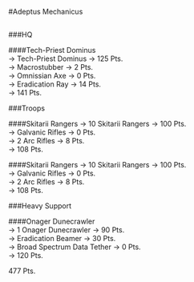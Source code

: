 #Adeptus Mechanicus

##

###HQ

####Tech-Priest Dominus   
-> Tech-Priest Dominus -> 125 Pts.  
-> Macrostubber -> 2 Pts.  
-> Omnissian Axe -> 0 Pts.  
-> Eradication Ray -> 14 Pts.  
-> 141 Pts.  

###Troops

####Skitarii Rangers
-> 10 Skitarii Rangers -> 100 Pts.  
-> Galvanic Rifles -> 0 Pts.  
-> 2 Arc Rifles -> 8 Pts.  
-> 108 Pts.  

####Skitarii Rangers
-> 10 Skitarii Rangers -> 100 Pts.  
-> Galvanic Rifles -> 0 Pts.  
-> 2 Arc Rifles -> 8 Pts.  
-> 108 Pts.  

###Heavy Support

####Onager Dunecrawler  
-> 1 Onager Dunecrawler -> 90 Pts.  
-> Eradication Beamer -> 30 Pts.  
-> Broad Spectrum Data Tether -> 0 Pts.  
-> 120 Pts.  

477 Pts.
